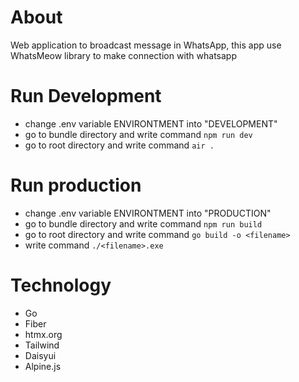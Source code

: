 # About
Web application to broadcast message in WhatsApp, this app use WhatsMeow library to make connection with whatsapp

# Run Development
- change .env variable ENVIRONTMENT into "DEVELOPMENT"
- go to bundle directory and write command `npm run dev`
- go to root directory and write command `air .`

# Run production
- change .env variable ENVIRONTMENT into "PRODUCTION"
- go to bundle directory and write command `npm run build`
- go to root directory and write command `go build -o <filename>`
- write command `./<filename>.exe`

# Technology
- Go
- Fiber
- htmx.org
- Tailwind
- Daisyui
- Alpine.js